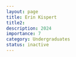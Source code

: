```yaml
---
layout: page
title: Erin Kispert
title2: 
description: 2024
importance: 7
category: Undergraduates
status: inactive
---
```

